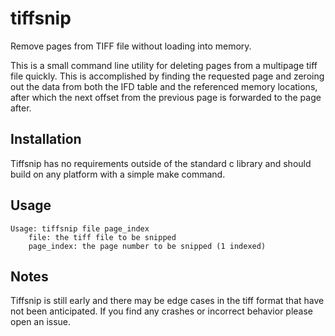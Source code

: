 # tiffsnip

Remove pages from TIFF file without loading into memory.

This is a small command line utility for deleting pages from a multipage tiff file quickly.
This is accomplished by finding the requested page and zeroing out the data from both the IFD table and the referenced memory locations, 
after which the next offset from the previous page is forwarded to the page after.

## Installation
Tiffsnip has no requirements outside of the standard c library and should build on any platform with a simple make command.

## Usage
```
Usage: tiffsnip file page_index
	file: the tiff file to be snipped
	page_index: the page number to be snipped (1 indexed)
```

## Notes
Tiffsnip is still early and there may be edge cases in the tiff format that have not been anticipated.
If you find any crashes or incorrect behavior please open an issue.
